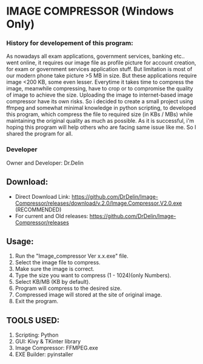 # IMAGE COMPRESSOR (Windows Only)
  ### History for developement of this program:
  As nowadays all exam applications, government services, banking etc.. went online, it requires our image file as profile picture for account creation, for exam or government services application stuff.  But limitation is most of our modern phone take picture >5 MB in size. But these applications require image <200 KB, some even lesser. Everytime it takes time to compress the image, meanwhile compressing, have to crop or to compromise the quality of image to achieve the size. Uploading the image to internet-based image compressor have its own risks. So i decided to create a small project using ffmpeg and somewhat minimal knowledge in python scripting, to developed this program, which compress the file to required size (in KBs / MBs) while maintaining the original quality as much as possible. As it is successful, i'm hoping this program will help others who are facing same issue like me. So I shared the program for all.
  ### Developer
  Owner and Developer: Dr.Delin

## Download:
  * Direct Download Link: https://github.com/DrDelin/Image-Compressor/releases/download/v.2.0/Image.Compressor.V2.0.exe  (RECOMMENDED)
  * For current and Old releases: https://github.com/DrDelin/Image-Compressor/releases
    
## Usage:
   1. Run the "Image_compressor Ver x.x.exe" file.
   2. Select the image file to compress.
   3. Make sure the image is correct.
   4. Type the size you want to compress (1 - 1024)(only Numbers).
   5. Select KB/MB (KB by default).
   6. Program will compress to the desired size.
   7. Compressed image will stored at the site of original image.
   8. Exit the program.
  
## TOOLS USED:
   1. Scripting: Python
   2. GUI: Kivy & TKinter library
   3. Image Compressor: FFMPEG.exe
   4. EXE Builder: pyinstaller
